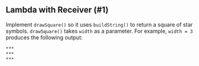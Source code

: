 ## Lambda with Receiver (#1)

Implement `drawSquare()` so it uses `buildString()` to return a square of star
symbols. `drawSquare()` takes `width` as a parameter. For example, `width = 3`
produces the following output:

```text
***
***
***
```